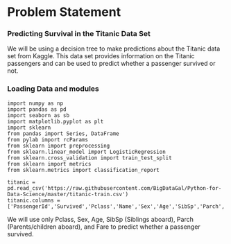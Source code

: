 # Problem Statement

### Predicting Survival in the Titanic Data Set

We will be using a decision tree to make predictions about the Titanic data set from Kaggle. This data set provides information on the Titanic passengers and can be used to predict whether a passenger survived or not.

### Loading Data and modules

    import numpy as np
    import pandas as pd
    import seaborn as sb
    import matplotlib.pyplot as plt
    import sklearn
    from pandas import Series, DataFrame
    from pylab import rcParams
    from sklearn import preprocessing
    from sklearn.linear_model import LogisticRegression
    from sklearn.cross_validation import train_test_split
    from sklearn import metrics
    from sklearn.metrics import classification_report
    
    titanic = pd.read_csv('https://raw.githubusercontent.com/BigDataGal/Python-for-Data-Science/master/titanic-train.csv')
    titanic.columns = ['PassengerId','Survived','Pclass','Name','Sex','Age','SibSp','Parch','Ticket','Fare','Cabin','Embarked']

We will use only Pclass, Sex, Age, SibSp (Siblings aboard), Parch (Parents/children aboard), and Fare to predict whether a passenger survived.
